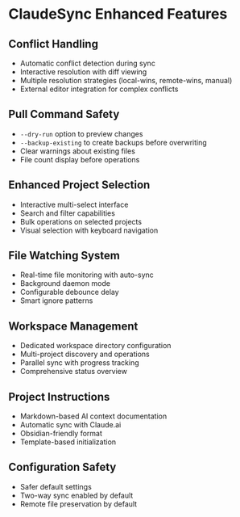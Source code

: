 # ClaudeSync Enhanced Features

## Conflict Handling
- Automatic conflict detection during sync
- Interactive resolution with diff viewing
- Multiple resolution strategies (local-wins, remote-wins, manual)
- External editor integration for complex conflicts

## Pull Command Safety
- `--dry-run` option to preview changes
- `--backup-existing` to create backups before overwriting
- Clear warnings about existing files
- File count display before operations

## Enhanced Project Selection
- Interactive multi-select interface
- Search and filter capabilities  
- Bulk operations on selected projects
- Visual selection with keyboard navigation

## File Watching System
- Real-time file monitoring with auto-sync
- Background daemon mode
- Configurable debounce delay
- Smart ignore patterns

## Workspace Management
- Dedicated workspace directory configuration
- Multi-project discovery and operations
- Parallel sync with progress tracking
- Comprehensive status overview

## Project Instructions
- Markdown-based AI context documentation
- Automatic sync with Claude.ai
- Obsidian-friendly format
- Template-based initialization

## Configuration Safety
- Safer default settings
- Two-way sync enabled by default
- Remote file preservation by default